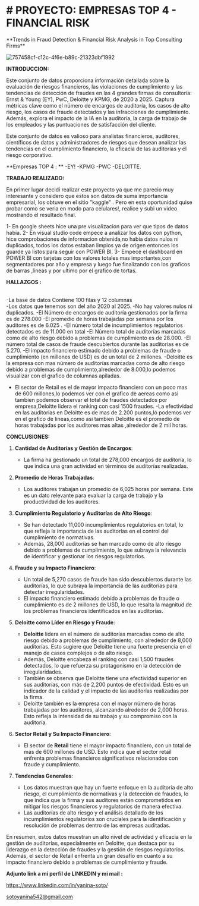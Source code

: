 

<h1> # PROYECTO: EMPRESAS TOP 4 - FINANCIAL RISK </h1>
**Trends in Fraud Detection & Financial Risk Analysis in Top Consulting Firms**

![757458cf-c12c-4f6e-b89c-21323dbf1992](https://github.com/user-attachments/assets/3713595e-70d1-4004-8e30-50182d4235f2)

**INTRODUCCION:**

Este conjunto de datos proporciona información detallada sobre la evaluación de riesgos financieros, las violaciones de cumplimiento y las tendencias de detección de fraudes en las 4 grandes firmas de consultoría: Ernst & Young (EY), PwC, Deloitte y KPMG, de 2020 a 2025. Captura métricas clave como el número de encargos de auditoría, los casos de alto riesgo, los casos de fraude detectados y las infracciones de cumplimiento. Además, explora el impacto de la IA en la auditoría, la carga de trabajo de los empleados y las puntuaciones de satisfacción del cliente.

Este conjunto de datos es valioso para analistas financieros, auditores, científicos de datos y administradores de riesgos que desean analizar las tendencias en el cumplimiento financiero, la eficacia de las auditorías y el riesgo corporativo.

**Empresas TOP 4 : **
-EY!
-KPMG
-PWC
-DELOITTE.

**TRABAJO REALIZADO:**

En primer lugar decidi realizar este proyecto ya que me parecio muy interesante y considero que estos son datos de suma importancia empresarial,  los obtuve en el sitio "kaggle" .
Pero en esta oportunidad quise probar como se veria en modo para celulares!, realice y subi un video mostrando el resultado final.

1- En google sheets hice una pre visualizacion para ver que tipos de datos habia.
2- En visual studio code empece a analizar los datos con python, hice comprobaciones de informacion obtenida,no habia datos nulos ni duplicados, todos los datos estaban limpios ya de origen entonces los guarde ya listos para seguir con POWER BI.
3- Empece el dashboard en POWER BI con tarjetas con los valores totales mas importantes,con segmentadores por año y empresa y luego fue finalizando con los graficos de barras ,lineas y por ultimo por el grafico de tortas.

**HALLAZGOS :**

<br>-La base de datos Contiene 100 filas y 12 columnas</br>
-Los datos que tenemos son del año 2020 al 2025.
-No hay valores nulos ni duplicados.
-El Número de encargos de auditoría gestionados por la firma es de 278.000
-El promedio de horas trabajadas por semana por los auditores es de 6.025 .
-El número total de incumplimientos regulatorios detectados es de 11.000 en total
-El Número total de auditorías marcadas como de alto riesgo debido a problemas de cumplimiento es de 28.000.
-El número total de casos de fraude descubiertos durante las auditorías es de 5.270.
-El impacto financiero estimado debido a problemas de fraude o cumplimiento (en millones de USD) es de un total de 2 millones.
-Deloitte es la empresa con mas número de auditorías marcadas como de alto riesgo debido a problemas de cumplimiento,alrededor de 8.000,lo podemos visualizar con el grafico de columnas apiladas.
- El sector de Retail es el de mayor impacto financiero con un poco mas de 600 millones,lo podemos ver con el grafico de aereas como asi tambien podemos observar el total de fraudes detectados por empresa,Deloitte lidera el ranking con casi 1500 fraudes.
-La efectividad en las auditorias en Deloitte es de mas de 2.200 puntos,lo podemos ver en el grafico de lineas,como asi tambien Deloitte es el promedio de horas trabajadas por los auditores mas altas ,alrededor de 2 mil horas.

**CONCLUSIONES:**


1. **Cantidad de Auditorías y Gestión de Encargos**:
   - La firma ha gestionado un total de 278,000 encargos de auditoría, lo que indica una gran actividad en términos de auditorías realizadas.

2. **Promedio de Horas Trabajadas**:
   - Los auditores trabajan un promedio de 6,025 horas por semana. Este es un dato relevante para evaluar la carga de trabajo y la productividad de los auditores.

3. **Cumplimiento Regulatorio y Auditorías de Alto Riesgo**:
   - Se han detectado 11,000 incumplimientos regulatorios en total, lo que refleja la importancia de las auditorías en el control del cumplimiento de normativas.
   - Además, 28,000 auditorías se han marcado como de alto riesgo debido a problemas de cumplimiento, lo que subraya la relevancia de identificar y gestionar los riesgos regulatorios.

4. **Fraude y su Impacto Financiero**:
   - Un total de 5,270 casos de fraude han sido descubiertos durante las auditorías, lo que subraya la importancia de las auditorías para detectar irregularidades.
   - El impacto financiero estimado debido a problemas de fraude o cumplimiento es de 2 millones de USD, lo que resalta la magnitud de los problemas financieros identificados en las auditorías.

5. **Deloitte como Líder en Riesgo y Fraude**:
   - **Deloitte** lidera en el número de auditorías marcadas como de alto riesgo debido a problemas de cumplimiento, con alrededor de 8,000 auditorías. Esto sugiere que Deloitte tiene una fuerte presencia en el manejo de casos complejos o de alto riesgo.
   - Además, Deloitte encabeza el ranking con casi 1,500 fraudes detectados, lo que refuerza su protagonismo en la detección de irregularidades.
   - También se observa que Deloitte tiene una efectividad superior en sus auditorías, con más de 2,200 puntos de efectividad. Esto es un indicador de la calidad y el impacto de las auditorías realizadas por la firma.
   - Deloitte también es la empresa con el mayor número de horas trabajadas por los auditores, alcanzando alrededor de 2,000 horas. Esto refleja la intensidad de su trabajo y su compromiso con la auditoría.

6. **Sector Retail y Su Impacto Financiero**:
   - El sector de **Retail** tiene el mayor impacto financiero, con un total de más de 600 millones de USD. Esto indica que el sector retail enfrenta problemas financieros significativos relacionados con fraude y cumplimiento.
   
7. **Tendencias Generales**:
   - Los datos muestran que hay un fuerte enfoque en la auditoría de alto riesgo, el cumplimiento de normativas y la detección de fraudes, lo que indica que la firma y sus auditores están comprometidos en mitigar los riesgos financieros y regulatorios de manera efectiva.
   - Las auditorías de alto riesgo y el análisis detallado de los incumplimientos regulatorios son cruciales para la identificación y resolución de problemas dentro de las empresas auditadas.

En resumen, estos datos muestran un alto nivel de actividad y eficacia en la gestión de auditorías, especialmente en Deloitte, que destaca por su liderazgo en la detección de fraudes y la gestión de riesgos regulatorios. Además, el sector de Retail enfrenta un gran desafío en cuanto a su impacto financiero debido a problemas de cumplimiento y fraude.


**Adjunto link a mi perfil de LINKEDIN y mi mail :**

https://www.linkedin.com/in/yanina-soto/

sotoyanina542@gmail.com

